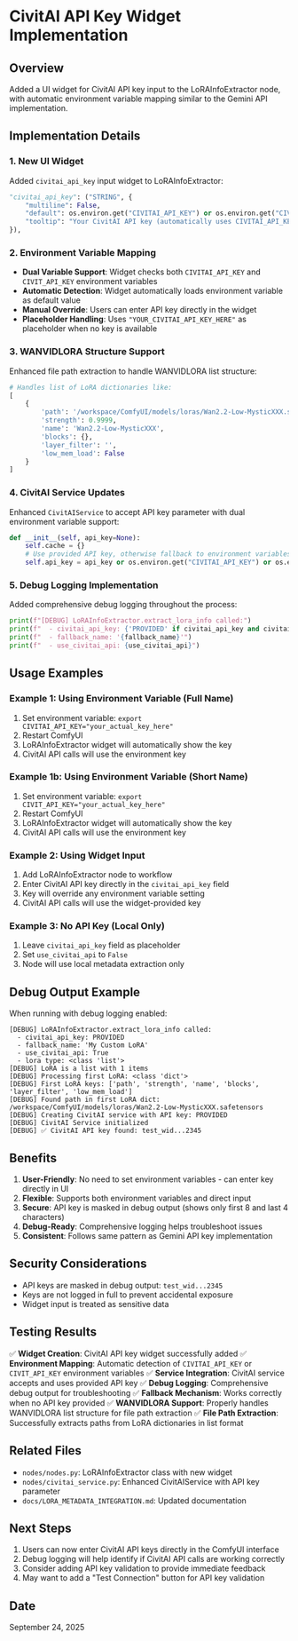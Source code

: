 # CivitAI API Key Widget Implementation

## Overview

Added a UI widget for CivitAI API key input to the LoRAInfoExtractor node, with automatic environment variable mapping similar to the Gemini API implementation.

## Implementation Details

### 1. New UI Widget

Added `civitai_api_key` input widget to LoRAInfoExtractor:

```python
"civitai_api_key": ("STRING", {
    "multiline": False,
    "default": os.environ.get("CIVITAI_API_KEY") or os.environ.get("CIVIT_API_KEY", "YOUR_CIVITAI_API_KEY_HERE"),
    "tooltip": "Your CivitAI API key (automatically uses CIVITAI_API_KEY or CIVIT_API_KEY environment variable if available)"
}),
```

### 2. Environment Variable Mapping

- **Dual Variable Support**: Widget checks both `CIVITAI_API_KEY` and `CIVIT_API_KEY` environment variables
- **Automatic Detection**: Widget automatically loads environment variable as default value
- **Manual Override**: Users can enter API key directly in the widget
- **Placeholder Handling**: Uses `"YOUR_CIVITAI_API_KEY_HERE"` as placeholder when no key is available

### 3. WANVIDLORA Structure Support

Enhanced file path extraction to handle WANVIDLORA list structure:

```python
# Handles list of LoRA dictionaries like:
[
    {
        'path': '/workspace/ComfyUI/models/loras/Wan2.2-Low-MysticXXX.safetensors',
        'strength': 0.9999,
        'name': 'Wan2.2-Low-MysticXXX',
        'blocks': {},
        'layer_filter': '',
        'low_mem_load': False
    }
]
```

### 4. CivitAI Service Updates

Enhanced `CivitAIService` to accept API key parameter with dual environment variable support:

```python
def __init__(self, api_key=None):
    self.cache = {}
    # Use provided API key, otherwise fallback to environment variables (try both variants)
    self.api_key = api_key or os.environ.get("CIVITAI_API_KEY") or os.environ.get("CIVIT_API_KEY", "")
```

### 5. Debug Logging Implementation

Added comprehensive debug logging throughout the process:

```python
print(f"[DEBUG] LoRAInfoExtractor.extract_lora_info called:")
print(f"  - civitai_api_key: {'PROVIDED' if civitai_api_key and civitai_api_key != 'YOUR_CIVITAI_API_KEY_HERE' else 'NOT PROVIDED'}")
print(f"  - fallback_name: '{fallback_name}'")
print(f"  - use_civitai_api: {use_civitai_api}")
```

## Usage Examples

### Example 1: Using Environment Variable (Full Name)

1. Set environment variable: `export CIVITAI_API_KEY="your_actual_key_here"`
2. Restart ComfyUI
3. LoRAInfoExtractor widget will automatically show the key
4. CivitAI API calls will use the environment key

### Example 1b: Using Environment Variable (Short Name)

1. Set environment variable: `export CIVIT_API_KEY="your_actual_key_here"`
2. Restart ComfyUI
3. LoRAInfoExtractor widget will automatically show the key
4. CivitAI API calls will use the environment key

### Example 2: Using Widget Input

1. Add LoRAInfoExtractor node to workflow
2. Enter CivitAI API key directly in the `civitai_api_key` field
3. Key will override any environment variable setting
4. CivitAI API calls will use the widget-provided key

### Example 3: No API Key (Local Only)

1. Leave `civitai_api_key` field as placeholder
2. Set `use_civitai_api` to `False`
3. Node will use local metadata extraction only

## Debug Output Example

When running with debug logging enabled:

```
[DEBUG] LoRAInfoExtractor.extract_lora_info called:
  - civitai_api_key: PROVIDED
  - fallback_name: 'My Custom LoRA'
  - use_civitai_api: True
  - lora type: <class 'list'>
[DEBUG] LoRA is a list with 1 items
[DEBUG] Processing first LoRA: <class 'dict'>
[DEBUG] First LoRA keys: ['path', 'strength', 'name', 'blocks', 'layer_filter', 'low_mem_load']
[DEBUG] Found path in first LoRA dict: /workspace/ComfyUI/models/loras/Wan2.2-Low-MysticXXX.safetensors
[DEBUG] Creating CivitAI service with API key: PROVIDED
[DEBUG] CivitAI Service initialized
[DEBUG] ✅ CivitAI API key found: test_wid...2345
```

## Benefits

1. **User-Friendly**: No need to set environment variables - can enter key directly in UI
2. **Flexible**: Supports both environment variables and direct input
3. **Secure**: API key is masked in debug output (shows only first 8 and last 4 characters)
4. **Debug-Ready**: Comprehensive logging helps troubleshoot issues
5. **Consistent**: Follows same pattern as Gemini API key implementation

## Security Considerations

- API keys are masked in debug output: `test_wid...2345`
- Keys are not logged in full to prevent accidental exposure
- Widget input is treated as sensitive data

## Testing Results

✅ **Widget Creation**: CivitAI API key widget successfully added
✅ **Environment Mapping**: Automatic detection of `CIVITAI_API_KEY` or `CIVIT_API_KEY` environment variables
✅ **Service Integration**: CivitAI service accepts and uses provided API key
✅ **Debug Logging**: Comprehensive debug output for troubleshooting
✅ **Fallback Mechanism**: Works correctly when no API key provided
✅ **WANVIDLORA Support**: Properly handles WANVIDLORA list structure for file path extraction
✅ **File Path Extraction**: Successfully extracts paths from LoRA dictionaries in list format

## Related Files

- `nodes/nodes.py`: LoRAInfoExtractor class with new widget
- `nodes/civitai_service.py`: Enhanced CivitAIService with API key parameter
- `docs/LORA_METADATA_INTEGRATION.md`: Updated documentation

## Next Steps

1. Users can now enter CivitAI API keys directly in the ComfyUI interface
2. Debug logging will help identify if CivitAI API calls are working correctly
3. Consider adding API key validation to provide immediate feedback
4. May want to add a "Test Connection" button for API key validation

## Date

September 24, 2025
